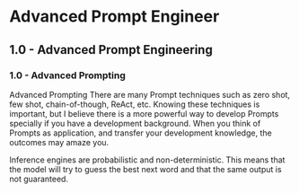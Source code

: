 # Advanced Prompt Engineer

## 1.0 - Advanced Prompt Engineering

### 1.0 - Advanced Prompting

Advanced Prompting
There are many Prompt techniques such as zero shot, few shot, chain-of-though, ReAct, etc. Knowing these techniques is important, but I believe there is a more powerful way to develop Prompts specially if you have a development background. When you think of Prompts as application, and transfer your development knowledge, the outcomes may amaze you. 

Inference engines are probabilistic and non-deterministic. This means that the model will try to guess the best next word and that the same output is not guaranteed.
